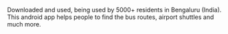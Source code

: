 Downloaded and used, being used by 5000+ residents in Bengaluru (India). This android app helps people to find the bus routes, airport shuttles and much more.